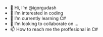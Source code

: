 - 👋 Hi, I’m @igorgudash
- 👀 I’m interested in coding
- 🌱 I’m currently learning C#
- 💞️ I’m looking to collaborate on ...
- 📫 How to reach me the proffesional in C#

<!---
igorgudash/igorgudash is a ✨ special ✨ repository because its `README.md` (this file) appears on your GitHub profile.
You can click the Preview link to take a look at your changes.
--->
